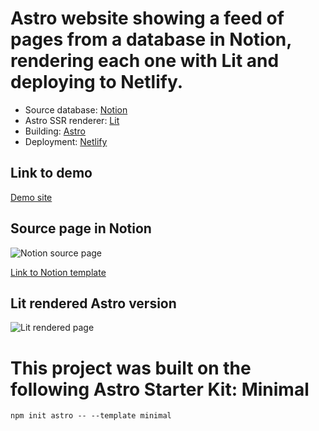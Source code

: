 # Astro website showing a feed of pages from a database in Notion, rendering each one with Lit and deploying to Netlify.

* Source database: [Notion](https://www.notion.so/jakobskov/My-Family-Book-Club-b2df2361835345ad9eab6c8c71037dde)
* Astro SSR renderer: [Lit](https://lit.dev/)
* Building: [Astro](https://astro.build/)
* Deployment: [Netlify](https://www.netlify.com)

## Link to demo
[Demo site](https://stupefied-curie-9aac04.netlify.app/)

## Source page in Notion
![Notion source page](https://user-images.githubusercontent.com/18086163/137181232-aa0696a4-7d27-4f6e-9eb7-572323ee2afe.png)

[Link to Notion template](https://jakobskov.notion.site/My-Family-Book-Club-b2df2361835345ad9eab6c8c71037dde)

## Lit rendered Astro version
![Lit rendered page](https://user-images.githubusercontent.com/18086163/137182095-96d6b1d9-7483-4546-b7d2-ca0f8987e146.png)


# This project was built on the following Astro Starter Kit: Minimal

```
npm init astro -- --template minimal
```